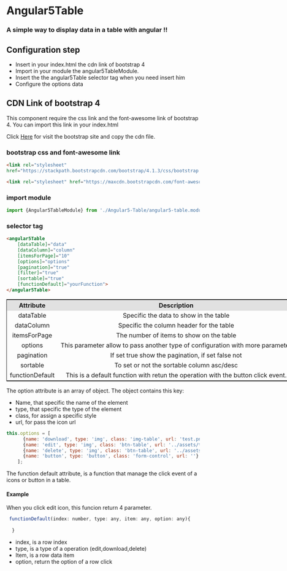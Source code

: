 # Angular5Table

### A simple way to display data in a table with angular !!


## Configuration step 

* Insert in your index.html the cdn link of bootstrap 4
* Import in your module the angular5TableModule.
* Insert the the angular5Table selector tag when you need insert him
* Configure the options data

## CDN Link of bootstrap 4

This component require the css link and the font-awesome link of bootstrap 4. You can import this link in your index.html

Click [Here](https://getbootstrap.com/docs/4.1/getting-started/introduction/) for visit the bootstrap site and copy the cdn file.


### bootstrap css and font-awesome link

```html
<link rel="stylesheet"
href="https://stackpath.bootstrapcdn.com/bootstrap/4.1.3/css/bootstrap.min.css" integrity="sha384-MCw98/SFnGE8fJT3GXwEOngsV7Zt27NXFoaoApmYm81iuXoPkFOJwJ8ERdknLPMO" crossorigin="anonymous">

<link rel="stylesheet" href="https://maxcdn.bootstrapcdn.com/font-awesome/4.7.0/css/font-awesome.min.css">
```

### import module

```javascript
import {Angular5TableModule} from './Angular5-Table/angular5-table.module';
```

### selector tag 

```html
<angular5Table 
    [dataTable]="data"
    [dataColumn]="column"
    [itemsForPage]="10"
    [options]="options"
    [pagination]="true"
    [filter]="true"
    [sortable]="true"
    [functionDefault]="yourFunction">
</angular5Table>
```

<table style="text-align: center; width: 800px; border: 1px solid">
    <tr style="background-color: #e1e1e1">
        <th>Attribute</th>
        <th>Description</th>
    </tr>
    <tr>
        <td>dataTable</td>
        <td>Specific the data to show in the table</td>
    </tr>
    <tr>
        <td>dataColumn</td>
        <td>Specific the column header for the table</td>
    </tr>
    <tr>
        <td>itemsForPage</td>
        <td>The number of items to show on the table</td>
    </tr>
    <tr>
        <td>options</td>
        <td>This parameter allow to pass another type of configuration with more parameter</td>
    </tr>
    <tr>
        <td>pagination</td>
        <td>If set true show the pagination, if set false not</td>
    </tr>
    <tr>
        <td>sortable</td>
        <td>To set or not the sortable column asc/desc</td>
    </tr>
    <tr>
        <td>functionDefault</td>
        <td>This is a default function with retun the operation with the button click event.</td>
    </tr>
</table>

The option attribute is an array of object. The object contains this key:

* Name, that specific the name of the element
* type, that specific the type of the element
* class, for assign a specific style
* url, for pass the icon url

``` javascript
this.options = [
      {name: 'download', type: 'img', class: 'img-table', url: 'test.png'},
      {name: 'edit', type: 'img', class: 'btn-table', url: '../assets/test.png'},
      {name: 'delete', type: 'img', class: 'btn-table', url: '../assets/test.png'},
      {name: 'button', type: 'button', class: 'form-control', url: ''},
    ];
```

The function default attribute,  is a function that manage the click event of a icons or button in a table.

#### Example
When you click edit icon, this funcion return 4 parameter.
```javascript
 functionDefault(index: number, type: any, item: any, option: any){
   
  }
```

* index, is a row index
* type, is a type of a operation (edit,download,delete)
* Item, is a row data item
* option, return the option of a row click
